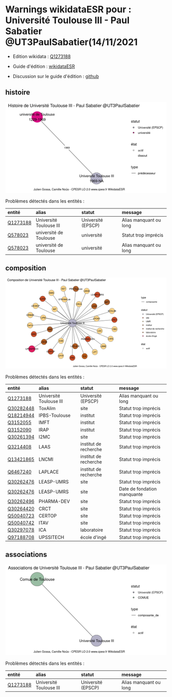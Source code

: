 Warnings wikidataESR pour : Université Toulouse III - Paul Sabatier @UT3PaulSabatier(14/11/2021
================

- Edition wikidata : [Q1273188](https://www.wikidata.org/wiki/Q1273188)
- Guide d'édition : [wikidataESR](https://github.com/cpesr/wikidataESR/)

- Discussion sur le guide d'édition : [github](https://github.com/cpesr/wikidataESR/issues)



## histoire 

![Graphique non généré](Q1273188-histoire.png) 

Problèmes détectés dans les entités :

|entité                                             |alias                   |statut             |message                |
|:--------------------------------------------------|:-----------------------|:------------------|:----------------------|
|[Q1273188](https://www.wikidata.org/wiki/Q1273188) |Université Toulouse III |Université (EPSCP) |Alias manquant ou long |
|[Q578023](https://www.wikidata.org/wiki/Q578023)   |université de Toulouse  |université         |Statut trop imprécis   |
|[Q578023](https://www.wikidata.org/wiki/Q578023)   |université de Toulouse  |université         |Alias manquant ou long |

 



## composition 

![Graphique non généré](Q1273188-composition.png) 

Problèmes détectés dans les entités :

|entité                                               |alias                   |statut                |message                     |
|:----------------------------------------------------|:-----------------------|:---------------------|:---------------------------|
|[Q1273188](https://www.wikidata.org/wiki/Q1273188)   |Université Toulouse III |Université (EPSCP)    |Alias manquant ou long      |
|[Q30282448](https://www.wikidata.org/wiki/Q30282448) |ToxAlim                 |site                  |Statut trop imprécis        |
|[Q18214944](https://www.wikidata.org/wiki/Q18214944) |IPBS-Toulouse           |institut              |Statut trop imprécis        |
|[Q3152055](https://www.wikidata.org/wiki/Q3152055)   |IMFT                    |institut              |Statut trop imprécis        |
|[Q3152090](https://www.wikidata.org/wiki/Q3152090)   |IRAP                    |institut              |Statut trop imprécis        |
|[Q30261394](https://www.wikidata.org/wiki/Q30261394) |I2MC                    |site                  |Statut trop imprécis        |
|[Q3214408](https://www.wikidata.org/wiki/Q3214408)   |LAAS                    |institut de recherche |Statut trop imprécis        |
|[Q13421865](https://www.wikidata.org/wiki/Q13421865) |LNCMI                   |institut de recherche |Statut trop imprécis        |
|[Q6467240](https://www.wikidata.org/wiki/Q6467240)   |LAPLACE                 |institut de recherche |Statut trop imprécis        |
|[Q30262476](https://www.wikidata.org/wiki/Q30262476) |LEASP-UMRS              |site                  |Statut trop imprécis        |
|[Q30262476](https://www.wikidata.org/wiki/Q30262476) |LEASP-UMRS              |site                  |Date de fondation manquante |
|[Q30262496](https://www.wikidata.org/wiki/Q30262496) |PHARMA-DEV              |site                  |Statut trop imprécis        |
|[Q30264420](https://www.wikidata.org/wiki/Q30264420) |CRCT                    |site                  |Statut trop imprécis        |
|[Q50040723](https://www.wikidata.org/wiki/Q50040723) |CERTOP                  |site                  |Statut trop imprécis        |
|[Q50040742](https://www.wikidata.org/wiki/Q50040742) |ITAV                    |site                  |Statut trop imprécis        |
|[Q30297078](https://www.wikidata.org/wiki/Q30297078) |ICA                     |laboratoire           |Statut trop imprécis        |
|[Q97188708](https://www.wikidata.org/wiki/Q97188708) |UPSSITECH               |école d'ingé          |Statut trop imprécis        |

 



## associations 

![Graphique non généré](Q1273188-associations.png) 

Problèmes détectés dans les entités :

|entité                                             |alias                   |statut             |message                |
|:--------------------------------------------------|:-----------------------|:------------------|:----------------------|
|[Q1273188](https://www.wikidata.org/wiki/Q1273188) |Université Toulouse III |Université (EPSCP) |Alias manquant ou long |

 

